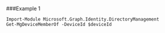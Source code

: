 ###Example 1
```
Import-Module Microsoft.Graph.Identity.DirectoryManagement
Get-MgDeviceMemberOf -DeviceId $deviceId
```
